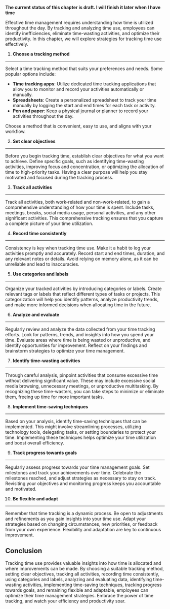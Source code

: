 **The current status of this chapter is draft. I will finish it later when I have time**

Effective time management requires understanding how time is utilized throughout the day. By tracking and analyzing time use, employees can identify inefficiencies, eliminate time-wasting activities, and optimize their productivity. In this chapter, we will explore strategies for tracking time use effectively.

1. **Choose a tracking method**
-------------------------------

Select a time tracking method that suits your preferences and needs. Some popular options include:

* **Time tracking apps**: Utilize dedicated time tracking applications that allow you to monitor and record your activities automatically or manually.
* **Spreadsheets**: Create a personalized spreadsheet to track your time manually by logging the start and end times for each task or activity.
* **Pen and paper**: Keep a physical journal or planner to record your activities throughout the day.

Choose a method that is convenient, easy to use, and aligns with your workflow.

2. **Set clear objectives**
---------------------------

Before you begin tracking time, establish clear objectives for what you want to achieve. Define specific goals, such as identifying time-wasting activities, improving focus and concentration, or optimizing the allocation of time to high-priority tasks. Having a clear purpose will help you stay motivated and focused during the tracking process.

3. **Track all activities**
---------------------------

Track all activities, both work-related and non-work-related, to gain a comprehensive understanding of how your time is spent. Include tasks, meetings, breaks, social media usage, personal activities, and any other significant activities. This comprehensive tracking ensures that you capture a complete picture of your time utilization.

4. **Record time consistently**
-------------------------------

Consistency is key when tracking time use. Make it a habit to log your activities promptly and accurately. Record start and end times, duration, and any relevant notes or details. Avoid relying on memory alone, as it can be unreliable and lead to inaccuracies.

5. **Use categories and labels**
--------------------------------

Organize your tracked activities by introducing categories or labels. Create relevant tags or labels that reflect different types of tasks or projects. This categorization will help you identify patterns, analyze productivity trends, and make more informed decisions when allocating time in the future.

6. **Analyze and evaluate**
---------------------------

Regularly review and analyze the data collected from your time tracking efforts. Look for patterns, trends, and insights into how you spend your time. Evaluate areas where time is being wasted or unproductive, and identify opportunities for improvement. Reflect on your findings and brainstorm strategies to optimize your time management.

7. **Identify time-wasting activities**
---------------------------------------

Through careful analysis, pinpoint activities that consume excessive time without delivering significant value. These may include excessive social media browsing, unnecessary meetings, or unproductive multitasking. By recognizing these time-wasters, you can take steps to minimize or eliminate them, freeing up time for more important tasks.

8. **Implement time-saving techniques**
---------------------------------------

Based on your analysis, identify time-saving techniques that can be implemented. This might involve streamlining processes, utilizing technology tools, delegating tasks, or setting boundaries to protect your time. Implementing these techniques helps optimize your time utilization and boost overall efficiency.

9. **Track progress towards goals**
-----------------------------------

Regularly assess progress towards your time management goals. Set milestones and track your achievements over time. Celebrate the milestones reached, and adjust strategies as necessary to stay on track. Revisiting your objectives and monitoring progress keeps you accountable and motivated.

10. **Be flexible and adapt**
-----------------------------

Remember that time tracking is a dynamic process. Be open to adjustments and refinements as you gain insights into your time use. Adapt your strategies based on changing circumstances, new priorities, or feedback from your own experience. Flexibility and adaptation are key to continuous improvement.

Conclusion
----------

Tracking time use provides valuable insights into how time is allocated and where improvements can be made. By choosing a suitable tracking method, setting clear objectives, tracking all activities, recording time consistently, using categories and labels, analyzing and evaluating data, identifying time-wasting activities, implementing time-saving techniques, tracking progress towards goals, and remaining flexible and adaptable, employees can optimize their time management strategies. Embrace the power of time tracking, and watch your efficiency and productivity soar.
